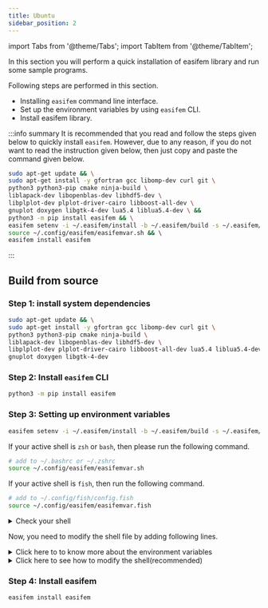 ```yaml
---
title: Ubuntu
sidebar_position: 2
---
```


import Tabs from '@theme/Tabs';
import TabItem from '@theme/TabItem';

In this section you will perform a quick installation of easifem library and run some sample programs.

Following steps are performed in this section.

- Installing `easifem` command line interface.
- Set up the environment variables by using `easifem` CLI.
- Install easifem library.

:::info summary 
It is recommended that you read and follow the steps given below to quickly install `easifem`. However, due to any reason, if you do not want to read the instruction given below, then just copy and paste the command given below.

```bash 
sudo apt-get update && \
sudo apt-get install -y gfortran gcc libomp-dev curl git \
python3 python3-pip cmake ninja-build \
liblapack-dev libopenblas-dev libhdf5-dev \
libplplot-dev plplot-driver-cairo libboost-all-dev \
gnuplot doxygen libgtk-4-dev lua5.4 liblua5.4-dev \ && 
python3 -m pip install easifem && \
easifem setenv -i ~/.easifem/install -b ~/.easifem/build -s ~/.easifem/src && \ 
source ~/.config/easifem/easifemvar.sh && \ 
easifem install easifem
```
:::


## Build from source

### Step 1: install system dependencies

```bash
sudo apt-get update && \
sudo apt-get install -y gfortran gcc libomp-dev curl git \
python3 python3-pip cmake ninja-build \
liblapack-dev libopenblas-dev libhdf5-dev \
libplplot-dev plplot-driver-cairo libboost-all-dev lua5.4 liblua5.4-dev \
gnuplot doxygen libgtk-4-dev
```

### Step 2: Install `easifem` CLI

```bash
python3 -m pip install easifem
```

### Step 3: Setting up environment variables

```bash
easifem setenv -i ~/.easifem/install -b ~/.easifem/build -s ~/.easifem/src
```

If your active shell is `zsh` or `bash`, then please run the following command.

```bash title="for bash or zsh shell only"
# add to ~/.bashrc or ~/.zshrc
source ~/.config/easifem/easifemvar.sh
```

If your active shell is `fish`, then run the following command.

```bash title="for fish shell"
# add to ~/.config/fish/config.fish
source ~/.config/easifem/easifemvar.fish
```

<details>
<summary>Check your shell</summary>
<div>

You can check your active shell by using the following command.

```bash
echo $SHELL
```

</div>
</details>

Now, you need to modify the shell file by adding following lines.

<details>
<summary>Click here to to know more about the environment variables</summary>
<div>

- option `-i` denotes the location of file system where `easifem` will be installed.
- `-b` denotes the location of file system where `easifem` build files will be stored.
- `-s` denotes the location of file system where `easifem` source file will be downloaded.

[You can learn more about the `easifem` environment variables here](/guides/install/ubuntu/setup-environment).

</div>
</details>

<details>
<summary>Click here to see how to modify the shell(recommended)</summary>
<div>

If you do not want to source the `easifemvar` files every time you open a new terminal window, then please add following lines to your shell configuration.

<Tabs>

<TabItem value="1" label="Bash Shell">

If you are using `Bash` shell, then you can place `easifemvar.sh` in your shell. Open `~/.bashrc` in the editor, and add the following line at the end of the file.

```bash
source ${HOME}/.config/easifem/easifemvar.sh
```

- Save the file and exit.
- Restart your terminal.

</TabItem>

<TabItem value="2" label="Zsh Shell">

If you are using the `Zsh` shell, then you can place `easifemvar.sh` in your shell. Open `~/.zshrc` file in the editor, and add the following line at the end of the file:

```bash
source ${HOME}/.config/easifem/easifemvar.sh
```

- Save the file and exit.
- Restart your terminal.

</TabItem>

<TabItem value="3" label="Fish Shell">

If you are using `Fish` shell, then you can place `easifemvar.fish` in your shell. For fish shell, open `~/.config/fish/config.fish` in the editor and add the following line at the end of the file:

```bash
source $HOME/.config/easifem/easifemvar.fish
```

- Save the file and exit.
- Restart your terminal.

</TabItem>

</Tabs>

</div>
</details>


### Step 4: Install easifem

```bash
easifem install easifem
```

